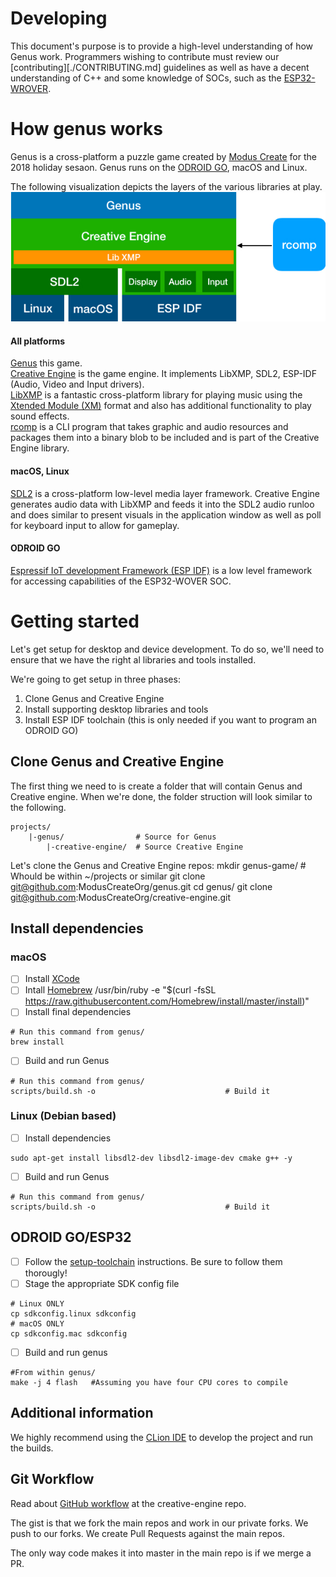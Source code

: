 
# Developing

This document's purpose is to provide a high-level understanding of how Genus work. Programmers wishing to contribute must review our [contributing][./CONTRIBUTING.md] guidelines as well as have a decent understanding of C++ and some knowledge of SOCs, such as the [ESP32-WROVER](https://docs.espressif.com/projects/esp-idf/en/latest/get-started/get-started-wrover-kit.html). 

# How genus works

Genus is a cross-platform a puzzle game created by [Modus Create](https://moduscreate.com) for the 2018 holiday sesaon. Genus runs on the [ODROID GO](https://www.hardkernel.com/shop/odroid-go/), macOS and Linux. 

The following visualization depicts the layers of the various libraries at play.
![genus-block-diagram](./readme-images/genus-block-diagram.jpg)

#### All platforms
[Genus](https://github.com/moduscreateorg/genus) this game.\
[Creative Engine](https://github.com/ModusCreateOrg/creative-engine) is the game engine. It implements LibXMP, SDL2, ESP-IDF (Audio, Video and Input drivers).\
[LibXMP](http://xmp.sourceforge.net/) is a fantastic cross-platform library for playing music using the [Xtended Module (XM)](https://en.wikipedia.org/wiki/XM_(file_format)) format and also has additional functionality to play sound effects.\
[rcomp](https://github.com/ModusCreateOrg/creative-engine) is a CLI program that takes graphic and audio resources and packages them into a binary blob to be included and is part of the Creative Engine library.

#### macOS, Linux
[SDL2](https://www.libsdl.org/download-2) is a cross-platform low-level media layer framework. Creative Engine generates audio data with LibXMP and feeds it into the SDL2 audio runloo and does similar to present visuals in the application window as well as poll for keyboard input to allow for gameplay.

#### ODROID GO
[Espressif IoT development Framework (ESP IDF)](https://github.com/espressif/esp-idf) is a low level framework for accessing capabilities of the ESP32-WOVER SOC.



# Getting started
Let's get setup for desktop and device development. To do so, we'll need to ensure that we have the right 
al libraries and tools installed.

We're going to get setup in three phases:
1. Clone Genus and Creative Engine
2. Install supporting desktop libraries and tools
3. Install ESP IDF toolchain (this is only needed if you want to program an ODROID GO)

## Clone Genus and Creative Engine
The first thing we need to is create a folder that will contain Genus and Creative engine. When we're done, the folder struction will look similar to the following.

    projects/
        |-genus/                # Source for Genus
            |-creative-engine/  # Source Creative Engine

Let's clone the Genus and Creative Engine repos:
    mkdir genus-game/                                             # Whould be within ~/projects or similar
    git clone git@github.com:ModusCreateOrg/genus.git
    cd genus/
    git clone git@github.com:ModusCreateOrg/creative-engine.git 
   
## Install dependencies

### macOS
- [ ] Install [XCode](https://developer.apple.com/xcode/)
- [ ] Intall [Homebrew](https://brew.sh) 
    /usr/bin/ruby -e "$(curl -fsSL https://raw.githubusercontent.com/Homebrew/install/master/install)"
- [ ] Install final dependencies
```    
# Run this command from genus/
brew install
```
- [ ] Build and run Genus
```    
# Run this command from genus/
scripts/build.sh -o                             # Build it
```

### Linux (Debian based)
- [ ] Install dependencies
```
sudo apt-get install libsdl2-dev libsdl2-image-dev cmake g++ -y
```
- [ ] Build and run Genus
```    
# Run this command from genus/
scripts/build.sh -o                             # Build it
```

## ODROID GO/ESP32
- [ ] Follow the [setup-toolchain](https://docs.espressif.com/projects/esp-idf/en/stable/get-started/#setup-toolchain) instructions. Be sure to follow them thorougly! 
- [ ] Stage the appropriate SDK config file
```
# Linux ONLY
cp sdkconfig.linux sdkconfig
# macOS ONLY
cp sdkconfig.mac sdkconfig
```
- [ ] Build and run genus 
```
#From within genus/
make -j 4 flash   #Assuming you have four CPU cores to compile
```

## Additional information
We highly recommend using the [CLion IDE](https://www.jetbrains.com/clion/) to develop the project and run the builds.


## Git Workflow
Read about [GitHub workflow](https://github.com/ModusCreateOrg/creative-engine) at the creative-engine repo.

The gist is that we fork the main repos and work in our private forks.  We push to our forks.  We create Pull Requests against the main repos.

The only way code makes it into master in the main repo is if we merge a PR.
